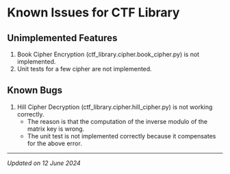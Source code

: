 # Known Issues for CTF Library

## Unimplemented Features

1. Book Cipher Encryption (ctf_library.cipher.book_cipher.py) is not implemented.
1. Unit tests for a few cipher are not implemented.

## Known Bugs

1. Hill Cipher Decryption (ctf_library.cipher.hill_cipher.py) is not working correctly.
    - The reason is that the computation of the inverse modulo of the matrix key is wrong.
    - The unit test is not implemented correctly because it compensates for the above error.

***

*Updated on 12 June 2024*